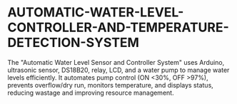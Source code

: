 # AUTOMATIC-WATER-LEVEL-CONTROLLER-AND-TEMPERATURE-DETECTION-SYSTEM
The "Automatic Water Level Sensor and Controller System" uses Arduino, ultrasonic sensor, DS18B20, relay, LCD, and a water pump to manage water levels efficiently. It automates pump control (ON &lt;30%, OFF >97%), prevents overflow/dry run, monitors temperature, and displays status, reducing wastage and improving resource management.
